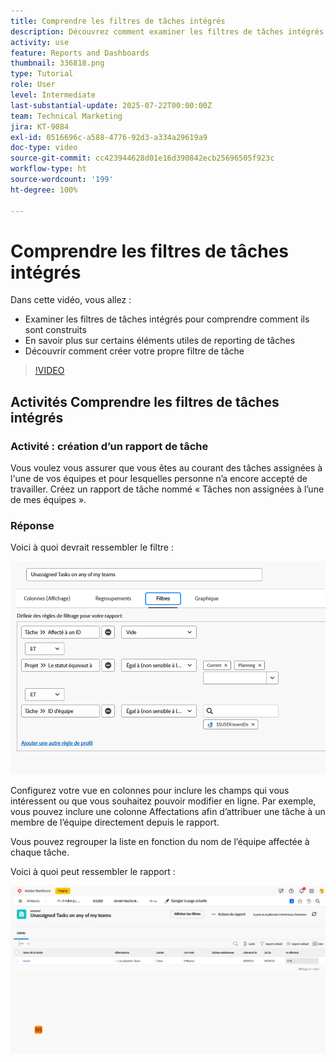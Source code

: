 ```yaml
---
title: Comprendre les filtres de tâches intégrés
description: Découvrez comment examiner les filtres de tâches intégrés pour comprendre comment ils sont construits et créer votre propre filtre de tâches dans Workfront.
activity: use
feature: Reports and Dashboards
thumbnail: 336818.png
type: Tutorial
role: User
level: Intermediate
last-substantial-update: 2025-07-22T00:00:00Z
team: Technical Marketing
jira: KT-9084
exl-id: 0516696c-a588-4776-92d3-a334a29619a9
doc-type: video
source-git-commit: cc423944628d01e16d390842ecb25696505f923c
workflow-type: ht
source-wordcount: '199'
ht-degree: 100%

---
```


# Comprendre les filtres de tâches intégrés

Dans cette vidéo, vous allez :

* Examiner les filtres de tâches intégrés pour comprendre comment ils sont construits
* En savoir plus sur certains éléments utiles de reporting de tâches
* Découvrir comment créer votre propre filtre de tâche

>[!VIDEO](https://video.tv.adobe.com/v/3412672/?captions=fre_fr&quality=12&learn=on&enablevpops=0)

## Activités Comprendre les filtres de tâches intégrés


### Activité : création d’un rapport de tâche

Vous voulez vous assurer que vous êtes au courant des tâches assignées à l&#39;une de vos équipes et pour lesquelles personne n’a encore accepté de travailler. Créez un rapport de tâche nommé « Tâches non assignées à l’une de mes équipes ».

### Réponse

Voici à quoi devrait ressembler le filtre :

![Image de l’écran de création d’un filtre de tâche](assets/opening-built-in-task-filters-1.png)

Configurez votre vue en colonnes pour inclure les champs qui vous intéressent ou que vous souhaitez pouvoir modifier en ligne. Par exemple, vous pouvez inclure une colonne Affectations afin d’attribuer une tâche à un membre de l’équipe directement depuis le rapport.

Vous pouvez regrouper la liste en fonction du nom de l’équipe affectée à chaque tâche.

Voici à quoi peut ressembler le rapport :

![Image d’un rapport de tâche](assets/opening-built-in-task-filters-2.png)
